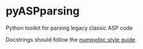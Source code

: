 # pyASPparsing
Python toolkit for parsing legacy classic ASP code

Docstrings should follow the [numpydoc style guide](https://numpydoc.readthedocs.io/en/latest/format.html).